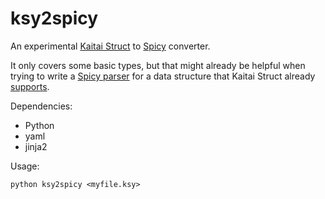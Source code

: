 # ksy2spicy

An experimental [Kaitai Struct](http://kaitai.io) to
[Spicy](http://www.icir.org/hilti/) converter.

It only covers some basic types, but that might already be helpful
when trying to write a [Spicy parser](http://www.icir.org/hilti/spicy/intro.html)
for a data structure that Kaitai Struct already [supports](http://formats.kaitai.io).

Dependencies:

* Python
* yaml
* jinja2

Usage:

    python ksy2spicy <myfile.ksy>
